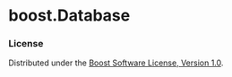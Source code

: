 # boost.Database

### License

Distributed under the [Boost Software License, Version 1.0](http://www.boost.org/LICENSE_1_0.txt).
